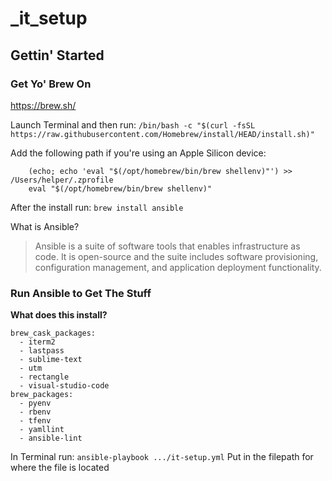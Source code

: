 # _it_setup

<h2>Gettin' Started </h2>

<h3>Get Yo' Brew On </h3>

https://brew.sh/

Launch Terminal and then run: `/bin/bash -c "$(curl -fsSL https://raw.githubusercontent.com/Homebrew/install/HEAD/install.sh)"`

Add the following path if you're using an Apple Silicon device:

```    
    (echo; echo 'eval "$(/opt/homebrew/bin/brew shellenv)"') >> /Users/helper/.zprofile
    eval "$(/opt/homebrew/bin/brew shellenv)"
```

After the install run: `brew install ansible`

What is Ansible?
>Ansible is a suite of software tools that enables infrastructure as code. It is open-source and the suite includes software provisioning, configuration management, and application deployment functionality.

<h3>Run Ansible to Get The Stuff</h3>

**What does this install?**

    brew_cask_packages:
      - iterm2 
      - lastpass
      - sublime-text
      - utm
      - rectangle
      - visual-studio-code
    brew_packages:
      - pyenv
      - rbenv
      - tfenv
      - yamllint
      - ansible-lint

In Terminal run: `ansible-playbook .../it-setup.yml` Put in the filepath for where the file is located